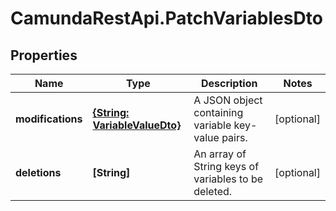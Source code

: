 # CamundaRestApi.PatchVariablesDto

## Properties
Name | Type | Description | Notes
------------ | ------------- | ------------- | -------------
**modifications** | [**{String: VariableValueDto}**](VariableValueDto.md) | A JSON object containing variable key-value pairs. | [optional] 
**deletions** | **[String]** | An array of String keys of variables to be deleted. | [optional] 
